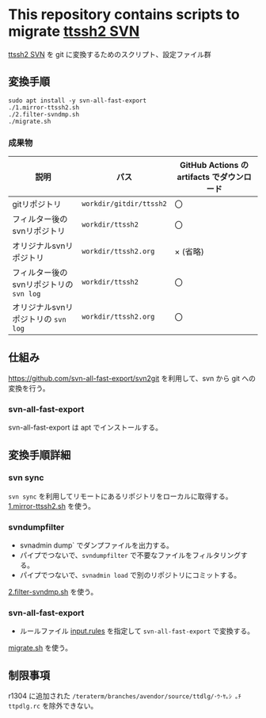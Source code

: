 # This repository contains scripts to migrate [ttssh2 SVN](http://svn.osdn.net/svnroot/ttssh2)

[ttssh2 SVN](http://svn.osdn.net/svnroot/ttssh2) を git に変換するためのスクリプト、設定ファイル群

## 変換手順

```
sudo apt install -y svn-all-fast-export
./1.mirror-ttssh2.sh
./2.filter-svndmp.sh
./migrate.sh
```

### 成果物

|  説明  | パス  | GitHub Actions の artifacts でダウンロード  |
| ---- | ---- | ---- |
|  gitリポジトリ  |  `workdir/gitdir/ttssh2`  | 〇  |
|  フィルター後のsvnリポジトリ  |  `workdir/ttssh2`   | 〇  |
|  オリジナルsvnリポジトリ  |  `workdir/ttssh2.org`  | × (省略) |
|  フィルター後のsvnリポジトリの `svn log`  |  `workdir/ttssh2`   | 〇  |
|  オリジナルsvnリポジトリの `svn log`  |  `workdir/ttssh2.org`  | 〇  |

## 仕組み

https://github.com/svn-all-fast-export/svn2git を利用して、svn から git への変換を行う。

###  svn-all-fast-export

svn-all-fast-export は apt でインストールする。

## 変換手順詳細

### svn sync

`svn sync` を利用してリモートにあるリポジトリをローカルに取得する。
[1.mirror-ttssh2.sh](1.mirror-ttssh2.sh) を使う。

### svndumpfilter

* svnadmin dump` でダンプファイルを出力する。
* パイプでつないで、`svndumpfilter` で不要なファイルをフィルタリングする。
* パイプでつないで、`svnadmin load` で別のリポジトリにコミットする。

[2.filter-svndmp.sh](2.filter-svndmp.sh) を使う。

### svn-all-fast-export

* ルールファイル [input.rules](input.rules) を指定して `svn-all-fast-export` で変換する。

[migrate.sh](migrate.sh) を使う。

## 制限事項

r1304 に追加された `/teraterm/branches/avendor/source/ttdlg/･ｳ･ﾔ｡ｼ ｡ﾁ ttpdlg.rc` を除外できない。

